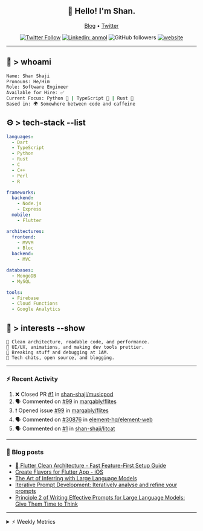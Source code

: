 <h2 align="center">👋 Hello! I'm Shan.</h2>
<p align="center">
  <a href="https://dev.to/shanshaji">Blog</a> •
  <a href="https://twitter.com/intent/follow?screen_name=shan__shaji">Twitter</a>
</p>

<p align="center"><a href="https://twitter.com/intent/follow?screen_name=shan__shaji"><img src="https://img.shields.io/twitter/follow/shan__shaji?style=flat" alt="Twitter Follow"></a>
<a href="https://www.linkedin.com/in/shan-shaji/"><img src="https://img.shields.io/badge/shan-shaji?style=flat-square&amp;logo=Linkedin&amp;logoColor=white&amp;link=https://www.linkedin.com/in/shan-shaji/" alt="Linkedin: anmol"></a>
<img src="https://img.shields.io/github/followers/shan-shaji?label=Follow&amp;style=social" alt="GitHub followers">
<a href="http://shan-shaji.github.io/"><img src="https://img.shields.io/badge/Website-46a2f1.svg?&amp;style=flat-square&amp;logo=Google-Chrome&amp;logoColor=white&amp;link=http://shan-shaji.github.io/" alt="website"></a></p>

<hr>

<!-- README.md -->

## 🧠 > whoami

```bash
Name: Shan Shaji
Pronouns: He/Him
Role: Software Engineer
Available for Hire: ✅
Current Focus: Python 🐍 | TypeScript 🗾 | Rust 🦠
Based in: 🌍 Somewhere between code and caffeine
```



## ⚙️ > tech-stack --list

```yaml
languages:
  - Dart
  - TypeScript
  - Python
  - Rust
  - C
  - C++
  - Perl
  - R

frameworks:
  backend:
    - Node.js
    - Express
  mobile:
    - Flutter

architectures:
  frontend:
    - MVVM
    - Bloc
  backend:
    - MVC

databases:
  - MongoDB
  - MySQL

tools:
  - Firebase
  - Cloud Functions
  - Google Analytics
```



## 🚀 > interests --show

```
🧠 Clean architecture, readable code, and performance.
🎨 UI/UX, animations, and making dev tools prettier.
🧪 Breaking stuff and debugging at 1AM.
📡 Tech chats, open source, and blogging.
```

---

### ⚡ Recent Activity

<!--START_SECTION:activity-->
1. ❌ Closed PR [#1](undefined) in [shan-shaji/musicpod](https://github.com/shan-shaji/musicpod)
2. 🗣 Commented on [#99](https://github.com/marqably/flites/issues/99#issuecomment-3368168309) in [marqably/flites](https://github.com/marqably/flites)
3. ❗ Opened issue [#99](https://github.com/marqably/flites/issues/99) in [marqably/flites](https://github.com/marqably/flites)
4. 🗣 Commented on [#30876](https://github.com/element-hq/element-web/issues/30876#issuecomment-3333364396) in [element-hq/element-web](https://github.com/element-hq/element-web)
5. 🗣 Commented on [#1](https://github.com/shan-shaji/litcat/pull/1#issuecomment-3315078031) in [shan-shaji/litcat](https://github.com/shan-shaji/litcat)
<!--END_SECTION:activity-->

---

### 📕 Blog posts

<!-- BLOG-POST-LIST:START -->
- [🔧 Flutter Clean Architecture - Fast Feature-First Setup Guide](https://dev.to/shanshaji/flutter-clean-architecture-fast-feature-first-setup-guide-342l)
- [Create Flavors for Flutter App - iOS](https://dev.to/shanshaji/create-flavors-for-flutter-app-ios-fnl)
- [The Art of Inferring with Large Language Models](https://dev.to/shanshaji/the-art-of-inferring-with-large-language-models-243m)
- [Iterative Prompt Development: Iteratively analyse and refine your prompts](https://dev.to/shanshaji/iterative-prompt-development-iteratively-analyse-and-refine-your-prompts-3ibl)
- [Principle 2 of Writing Effective Prompts for Large Language Models: Give Them Time to Think](https://dev.to/shanshaji/principle-2-of-writing-effective-prompts-for-large-language-models-give-them-time-to-think-25j3)
<!-- BLOG-POST-LIST:END -->

<hr>
<details>
    <summary>⚡ Weekly Metrics</summary>
    <p>
    
<!--START_SECTION:waka-->
![Code Time](http://img.shields.io/badge/Code%20Time-3%2C233%20hrs%2057%20mins-blue)

![Profile Views](http://img.shields.io/badge/Profile%20Views-3-blue)

**🐱 My GitHub Data** 

> 📦 ? Used in GitHub's Storage 
 > 
> 🏆 342 Contributions in the Year 2025
 > 
> 💼 Opted to Hire
 > 
> 📜 121 Public Repositories 
 > 
> 🔑 0 Private Repositories 
 > 
**I'm an Early 🐤** 

```text
🌞 Morning                8073 commits        █████░░░░░░░░░░░░░░░░░░░░   21.79 % 
🌆 Daytime                14588 commits       ██████████░░░░░░░░░░░░░░░   39.38 % 
🌃 Evening                13108 commits       █████████░░░░░░░░░░░░░░░░   35.39 % 
🌙 Night                  1274 commits        █░░░░░░░░░░░░░░░░░░░░░░░░   03.44 % 
```
📅 **I'm Most Productive on Thursday** 

```text
Monday                   4817 commits        ███░░░░░░░░░░░░░░░░░░░░░░   13.00 % 
Tuesday                  5825 commits        ████░░░░░░░░░░░░░░░░░░░░░   15.72 % 
Wednesday                5523 commits        ████░░░░░░░░░░░░░░░░░░░░░   14.91 % 
Thursday                 8340 commits        ██████░░░░░░░░░░░░░░░░░░░   22.51 % 
Friday                   5332 commits        ████░░░░░░░░░░░░░░░░░░░░░   14.39 % 
Saturday                 3099 commits        ██░░░░░░░░░░░░░░░░░░░░░░░   08.37 % 
Sunday                   4107 commits        ███░░░░░░░░░░░░░░░░░░░░░░   11.09 % 
```


📊 **This Week I Spent My Time On** 

```text
🕑︎ Time Zone: Europe/Vienna

💬 Programming Languages: 
Rust                     7 hrs 34 mins       ████████████░░░░░░░░░░░░░   49.74 % 
C                        3 hrs 18 mins       █████░░░░░░░░░░░░░░░░░░░░   21.74 % 
Text                     2 hrs 3 mins        ███░░░░░░░░░░░░░░░░░░░░░░   13.51 % 
Dart                     45 mins             █░░░░░░░░░░░░░░░░░░░░░░░░   04.99 % 
JavaScript               19 mins             █░░░░░░░░░░░░░░░░░░░░░░░░   02.11 % 

🔥 Editors: 
VS Code                  15 hrs 14 mins      █████████████████████████   100.00 % 

🐱‍💻 Projects: 
12439004                 5 hrs 29 mins       █████████░░░░░░░░░░░░░░░░   36.05 % 
proxmox-datacenter-manage4 hrs 37 mins       ████████░░░░░░░░░░░░░░░░░   30.34 % 
proxmox-yew-comp         2 hrs 44 mins       █████░░░░░░░░░░░░░░░░░░░░   18.01 % 
proxmox_login_manager    45 mins             █░░░░░░░░░░░░░░░░░░░░░░░░   04.99 % 
proxmox-backup           36 mins             █░░░░░░░░░░░░░░░░░░░░░░░░   03.95 % 

💻 Operating System: 
Linux                    8 hrs 45 mins       ██████████████░░░░░░░░░░░   57.48 % 
Mac                      6 hrs 28 mins       ███████████░░░░░░░░░░░░░░   42.52 % 
```

**I Mostly Code in Dart** 

```text
TypeScript               9 repos             ██░░░░░░░░░░░░░░░░░░░░░░░   07.96 % 
Python                   6 repos             █░░░░░░░░░░░░░░░░░░░░░░░░   05.31 % 
Rust                     2 repos             ░░░░░░░░░░░░░░░░░░░░░░░░░   01.77 % 
R                        2 repos             ░░░░░░░░░░░░░░░░░░░░░░░░░   01.77 % 
TeX                      1 repo              ░░░░░░░░░░░░░░░░░░░░░░░░░   00.88 % 
```




 Last Updated on 31/10/2025 18:58:27 UTC
<!--END_SECTION:waka-->

</p>
 </details>
